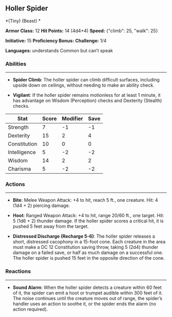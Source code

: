 ## Holler Spider
*(Tiny) (Beast) *

**Armor Class:** 12
**Hit Points:** 14 (4d4+4)
**Speed:** {"climb": 25, "walk": 25}

**Initiative:** 15
**Proficiency Bonus:**
**Challenge:** 1/4

**Languages:** understands Common but can’t speak

### Abilities
 --- 
- **Spider Climb**: The holler spider can climb difficult surfaces, including upside down on ceilings, without needing to make an ability check.

- **Vigilant**: If the holler spider remains motionless for at least 1 minute, it has advantage on Wisdom (Perception) checks and Dexterity (Stealth) checks.



| Stat | Score | Modifier | Save |
| ---- | ---- | ---- | ---- |
| Strength | 7 | -1 | -1 |
| Dexterity | 15 | 2 | 4 |
| Constitution | 10 | 0 | 0 |
| Intelligence | 5 | -2 | -2 |
| Wisdom | 14 | 2 | 2 |
| Charisma | 5 | -2 | -2 |

### Actions
 --- 
- **Bite**: Melee Weapon Attack: +4 to hit, reach 5 ft., one creature. Hit: 4 (1d4 + 2) piercing damage.

- **Hoot**: Ranged Weapon Attack: +4 to hit, range 20/60 ft., one target. Hit: 5 (1d6 + 2) thunder damage. If the holler spider scores a critical hit, it is pushed 5 feet away from the target.

- **Distressed Discharge (Recharge 5-6)**: The holler spider releases a short, distressed cacophony in a 15-foot cone. Each creature in the area must make a DC 12 Constitution saving throw, taking 5 (2d4) thunder damage on a failed save, or half as much damage on a successful one. The holler spider is pushed 15 feet in the opposite direction of the cone.

### Reactions
 --- 
- **Sound Alarm**: When the holler spider detects a creature within 60 feet of it, the spider can emit a hoot or trumpet audible within 300 feet of it. The noise continues until the creature moves out of range, the spider’s handler uses an action to soothe it, or the spider ends the alarm (no action required).

